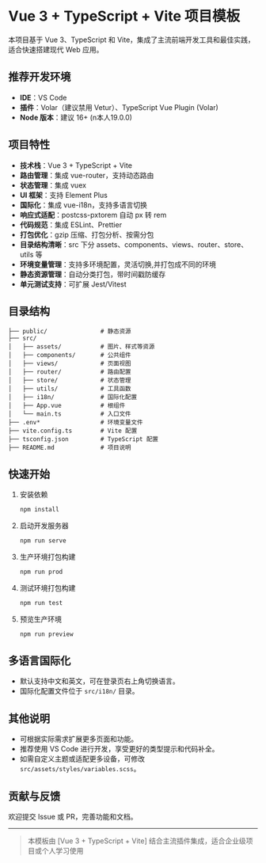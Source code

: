 <!--
 * @Author: 13895237362 2205451508@qq.com
 * @Date: 2025-07-29 09:37:26
 * @LastEditors: 13895237362 2205451508@qq.com
 * @LastEditTime: 2025-07-29 16:52:58
 * @FilePath: /vue-demo3.0/README.md
 * @Description: 这是默认设置,请设置`customMade`, 打开koroFileHeader查看配置 进行设置: https://github.com/OBKoro1/koro1FileHeader/wiki/%E9%85%8D%E7%BD%AE
-->

# Vue 3 + TypeScript + Vite 项目模板

本项目基于 Vue 3、TypeScript 和 Vite，集成了主流前端开发工具和最佳实践，适合快速搭建现代 Web 应用。

## 推荐开发环境

- **IDE**：VS Code
- **插件**：Volar（建议禁用 Vetur）、TypeScript Vue Plugin (Volar)
- **Node 版本**：建议 16+ (n本人19.0.0)

## 项目特性

- **技术栈**：Vue 3 + TypeScript + Vite
- **路由管理**：集成 vue-router，支持动态路由
- **状态管理**：集成 vuex
- **UI 框架**：支持 Element Plus
- **国际化**：集成 vue-i18n，支持多语言切换
- **响应式适配**：postcss-pxtorem 自动 px 转 rem
- **代码规范**：集成 ESLint、Prettier
- **打包优化**：gzip 压缩、打包分析、按需分包
- **目录结构清晰**：src 下分 assets、components、views、router、store、utils 等
- **环境变量管理**：支持多环境配置，灵活切换,并打包成不同的环境
- **静态资源管理**：自动分类打包，带时间戳防缓存
- **单元测试支持**：可扩展 Jest/Vitest

## 目录结构

```
├── public/               # 静态资源
├── src/
│   ├── assets/           # 图片、样式等资源
│   ├── components/       # 公共组件
│   ├── views/            # 页面视图
│   ├── router/           # 路由配置
│   ├── store/            # 状态管理
│   ├── utils/            # 工具函数
│   ├── i18n/             # 国际化配置
│   ├── App.vue           # 根组件
│   └── main.ts           # 入口文件
├── .env*                 # 环境变量文件
├── vite.config.ts        # Vite 配置
├── tsconfig.json         # TypeScript 配置
├── README.md             # 项目说明
```

## 快速开始

1. 安装依赖

   ```bash
   npm install
   ```

2. 启动开发服务器

   ```bash
   npm run serve
   ```

3. 生产环境打包构建

   ```bash
   npm run prod
   ```
4. 测试环境打包构建

   ```bash
   npm run test
   ```

5. 预览生产环境

   ```bash
   npm run preview
   ```

## 多语言国际化

- 默认支持中文和英文，可在登录页右上角切换语言。
- 国际化配置文件位于 `src/i18n/` 目录。


## 其他说明

- 可根据实际需求扩展更多页面和功能。
- 推荐使用 VS Code 进行开发，享受更好的类型提示和代码补全。
- 如需自定义主题或适配更多设备，可修改 `src/assets/styles/variables.scss`。

## 贡献与反馈

欢迎提交 Issue 或 PR，完善功能和文档。

---

> 本模板由 [Vue 3 + TypeScript + Vite] 结合主流插件集成，适合企业级项目或个人学习使用